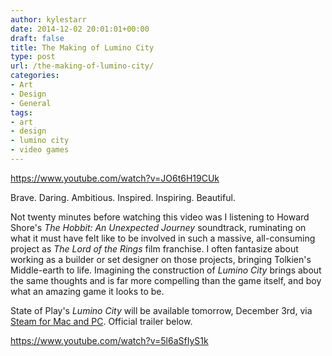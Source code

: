 ```yaml
---
author: kylestarr
date: 2014-12-02 20:01:01+00:00
draft: false
title: The Making of Lumino City
type: post
url: /the-making-of-lumino-city/
categories:
- Art
- Design
- General
tags:
- art
- design
- lumino city
- video games
---
```


<https://www.youtube.com/watch?v=JO6t6H19CUk>

Brave. Daring. Ambitious. Inspired. Inspiring. Beautiful.

Not twenty minutes before watching this video was I listening to Howard Shore's _The Hobbit: An Unexpected Journey_ soundtrack, ruminating on what it must have felt like to be involved in such a massive, all-consuming project as _The Lord of the Rings_ film franchise. I often fantasize about working as a builder or set designer on those projects, bringing Tolkien's Middle-earth to life. Imagining the construction of _Lumino City_ brings about the same thoughts and is far more compelling than the game itself, and boy what an amazing game it looks to be.

State of Play's _Lumino City_ will be available tomorrow, December 3rd, via [Steam for Mac and PC](http://store.steampowered.com/app/205020/). Official trailer below.

<https://www.youtube.com/watch?v=5l6aSfIyS1k>
